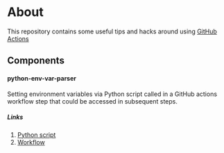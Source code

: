 # About
This repository contains some useful tips and hacks around using [GitHub Actions](https://docs.github.com/en/actions)

## Components

#### python-env-var-parser
Setting environment variables via Python script called in a GitHub actions workflow step that could be accessed in subsequent steps.
##### Links
1. [Python script](https://github.com/vinclv/github-actions/tree/master/python-env-var-parser)
2. [Workflow](https://github.com/vinclv/github-actions/tree/master/.github/workflows)

